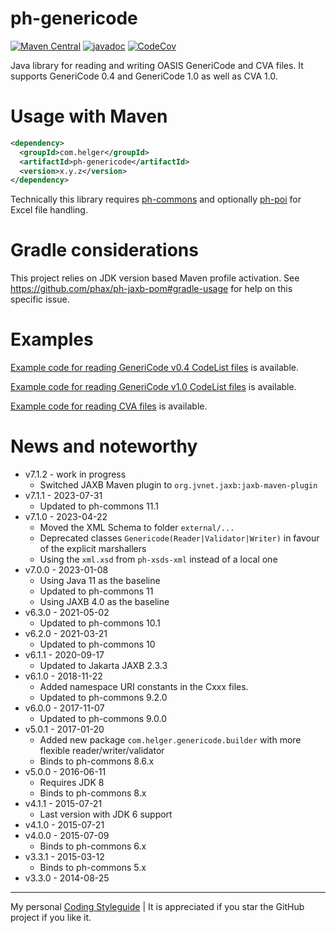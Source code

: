 # ph-genericode

[![Maven Central](https://maven-badges.herokuapp.com/maven-central/com.helger/ph-genericode/badge.svg)](https://maven-badges.herokuapp.com/maven-central/com.helger/ph-genericode) 
[![javadoc](https://javadoc.io/badge2/com.helger/ph-genericode/javadoc.svg)](https://javadoc.io/doc/com.helger/ph-genericode)
[![CodeCov](https://codecov.io/gh/phax/ph-genericode/branch/master/graph/badge.svg)](https://codecov.io/gh/phax/ph-genericode)

Java library for reading and writing OASIS GeneriCode and CVA files.
It supports GeneriCode 0.4 and GeneriCode 1.0 as well as CVA 1.0.

# Usage with Maven

```xml
<dependency>
  <groupId>com.helger</groupId>
  <artifactId>ph-genericode</artifactId>
  <version>x.y.z</version>
</dependency>
```

Technically this library requires [ph-commons](https://github.com/phax/ph-commons) and optionally [ph-poi](https://github.com/phax/ph-poi) for Excel file handling.

# Gradle considerations

This project relies on JDK version based Maven profile activation.
See https://github.com/phax/ph-jaxb-pom#gradle-usage for help on this specific issue. 

# Examples

[Example code for reading GeneriCode v0.4 CodeList files](https://github.com/phax/ph-genericode/blob/master/src/test/java/com/helger/genericode/Genericode04CodeListMarshallerTest.java) is available.

[Example code for reading GeneriCode v1.0 CodeList files](https://github.com/phax/ph-genericode/blob/master/src/test/java/com/helger/genericode/Genericode10CodeListMarshallerTest.java) is available.

[Example code for reading CVA files](https://github.com/phax/ph-genericode/blob/master/src/test/java/com/helger/cva/CVA10MarshallerTest.java) is available.

# News and noteworthy

* v7.1.2 - work in progress
    * Switched JAXB Maven plugin to `org.jvnet.jaxb:jaxb-maven-plugin` 
* v7.1.1 - 2023-07-31
    * Updated to ph-commons 11.1
* v7.1.0 - 2023-04-22
    * Moved the XML Schema to folder `external/...`
    * Deprecated classes `Genericode(Reader|Validator|Writer)` in favour of the explicit marshallers
    * Using the `xml.xsd` from `ph-xsds-xml` instead of a local one
* v7.0.0 - 2023-01-08
    * Using Java 11 as the baseline
    * Updated to ph-commons 11
    * Using JAXB 4.0 as the baseline
* v6.3.0 - 2021-05-02
    * Updated to ph-commons 10.1
* v6.2.0 - 2021-03-21
    * Updated to ph-commons 10
* v6.1.1 - 2020-09-17
    * Updated to Jakarta JAXB 2.3.3
* v6.1.0 - 2018-11-22
    * Added namespace URI constants in the Cxxx files.
    * Updated to ph-commons 9.2.0
* v6.0.0 - 2017-11-07
    * Updated to ph-commons 9.0.0
* v5.0.1 - 2017-01-20
    * Added new package `com.helger.genericode.builder` with more flexible reader/writer/validator
    * Binds to ph-commons 8.6.x
* v5.0.0 - 2016-06-11
    * Requires JDK 8
    * Binds to ph-commons 8.x
* v4.1.1 - 2015-07-21
    * Last version with JDK 6 support
* v4.1.0 - 2015-07-21   
* v4.0.0 - 2015-07-09
    * Binds to ph-commons 6.x
* v3.3.1 - 2015-03-12
    * Binds to ph-commons 5.x
* v3.3.0 - 2014-08-25

---

My personal [Coding Styleguide](https://github.com/phax/meta/blob/master/CodingStyleguide.md) |
It is appreciated if you star the GitHub project if you like it.